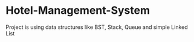 # Hotel-Management-System
Project is using data structures like BST, Stack, Queue and simple Linked List
